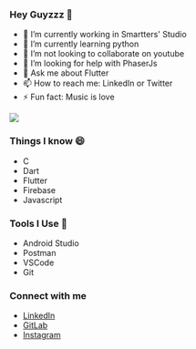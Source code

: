 ### Hey Guyzzz 👋

 - 🔭 I’m currently working in Smartters' Studio
 - 🌱 I’m currently learning python
 - 👯 I’m not looking to collaborate on youtube
 - 🤔 I’m looking for help with PhaserJs
 - 💬 Ask me about Flutter
 - 📫 How to reach me: LinkedIn or Twitter 
 - ⚡ Fun fact: Music is love


<img src='https://github-readme-stats.vercel.app/api?username=anon-000&show_icons=true&theme=gruvbox'>

### Things I know 😄
 - C
 - Dart
 - Flutter
 - Firebase
 - Javascript

 
### Tools I Use 🔭
 - Android Studio
 - Postman
 - VSCode
 - Git
 
### Connect with me
 - [LinkedIn](https://www.linkedin.com/in/aurosmruti-das-958413175)
 - [GitLab](https://gitlab.com/anon_000)
 - [Instagram](https://www.instagram.com/aurosmruti/)
 
